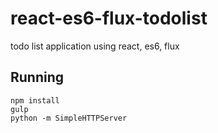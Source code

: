 # react-es6-flux-todolist
todo list application using react, es6, flux

## Running
```
npm install
gulp
python -m SimpleHTTPServer
```
